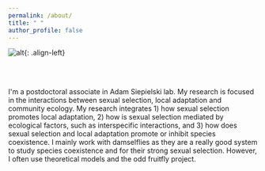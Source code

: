 ```yaml
---
permalink: /about/
title: " "
author_profile: false
---
```

![alt](https://mgomezllano.github.io/miguelgomez/assets/images/avatar1.jpg){: .align-left}

<br/><br/>

I'm a postdoctoral associate in Adam Siepielski lab. My research is focused in the interactions between sexual selection, local adaptation and community ecology. My research integrates 1) how sexual selection promotes local adaptation, 2) how is sexual selection mediated by ecological factors, such as interspecific interactions, and 3) how does sexual selection and local adaptation promote or inhibit species coexistence. I mainly work with damselflies as they are a really good system to study species coexistence and for their strong sexual selection. However, I often use theoretical models and the odd fruitfly project.